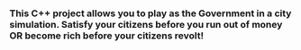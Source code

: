 ### This C++ project allows you to play as the Government in a city simulation. Satisfy your citizens before you run out of money OR become rich before your citizens revolt!
